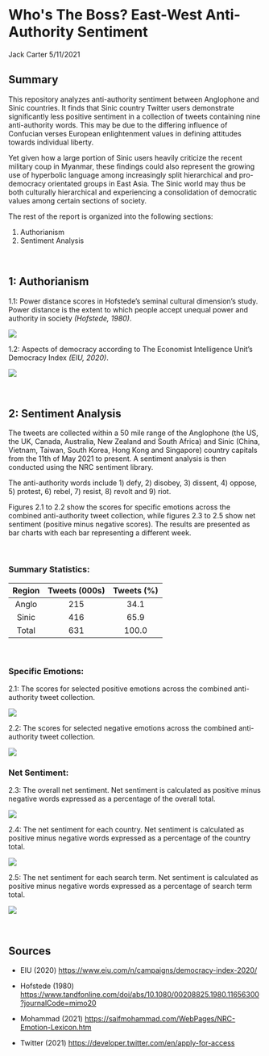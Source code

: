 Who's The Boss? East-West Anti-Authority Sentiment
================
Jack Carter
5/11/2021

## **Summary**

This repository analyzes anti-authority sentiment between Anglophone and
Sinic countries. It finds that Sinic country Twitter users demonstrate
significantly less positive sentiment in a collection of tweets
containing nine anti-authority words. This may be due to the differing
influence of Confucian verses European enlightenment values in defining
attitudes towards individual liberty.

Yet given how a large portion of Sinic users heavily criticize the
recent military coup in Myanmar, these findings could also represent the
growing use of hyperbolic language among increasingly split hierarchical
and pro-democracy orientated groups in East Asia. The Sinic world may
thus be both culturally hierarchical and experiencing a consolidation of
democratic values among certain sections of society.

The rest of the report is organized into the following sections:

1)  Authorianism
2)  Sentiment Analysis

 

## **1: Authorianism**

1.1: Power distance scores in Hofstede’s seminal cultural dimension’s
study. Power distance is the extent to which people accept unequal power
and authority in society *(Hofstede, 1980)*.

![](East-Asian-Authoritarianism_files/figure-gfm/unnamed-chunk-1-1.png)<!-- -->

1.2: Aspects of democracy according to The Economist Intelligence Unit’s
Democracy Index *(EIU, 2020)*.

![](East-Asian-Authoritarianism_files/figure-gfm/unnamed-chunk-2-1.png)<!-- -->

 

## **2: Sentiment Analysis**

The tweets are collected within a 50 mile range of the Anglophone (the
US, the UK, Canada, Australia, New Zealand and South Africa) and Sinic
(China, Vietnam, Taiwan, South Korea, Hong Kong and Singapore) country
capitals from the 11th of May 2021 to present. A sentiment analysis is
then conducted using the NRC sentiment library.

The anti-authority words include 1) defy, 2) disobey, 3) dissent, 4)
oppose, 5) protest, 6) rebel, 7) resist, 8) revolt and 9) riot.

Figures 2.1 to 2.2 show the scores for specific emotions across the
combined anti-authority tweet collection, while figures 2.3 to 2.5 show
net sentiment (positive minus negative scores). The results are
presented as bar charts with each bar representing a different week.

<br>

### Summary Statistics:

| Region | Tweets (000s) | Tweets (%) |
| :----: | :-----------: | :--------: |
| Anglo  |      215      |    34.1    |
| Sinic  |      416      |    65.9    |
| Total  |      631      |   100.0    |

 

### Specific Emotions:

2.1: The scores for selected positive emotions across the combined
anti-authority tweet collection.

![](East-Asian-Authoritarianism_files/figure-gfm/unnamed-chunk-4-1.png)<!-- -->

2.2: The scores for selected negative emotions across the combined
anti-authority tweet collection.

![](East-Asian-Authoritarianism_files/figure-gfm/unnamed-chunk-5-1.png)<!-- -->

### Net Sentiment:

2.3: The overall net sentiment. Net sentiment is calculated as positive
minus negative words expressed as a percentage of the overall total.

![](East-Asian-Authoritarianism_files/figure-gfm/unnamed-chunk-6-1.png)<!-- -->

2.4: The net sentiment for each country. Net sentiment is calculated as
positive minus negative words expressed as a percentage of the country
total.

![](East-Asian-Authoritarianism_files/figure-gfm/unnamed-chunk-7-1.png)<!-- -->

2.5: The net sentiment for each search term. Net sentiment is calculated
as positive minus negative words expressed as a percentage of search
term total.

![](East-Asian-Authoritarianism_files/figure-gfm/unnamed-chunk-8-1.png)<!-- -->

 

## **Sources**

  - EIU (2020) <https://www.eiu.com/n/campaigns/democracy-index-2020/>

  - Hofstede (1980)
    <https://www.tandfonline.com/doi/abs/10.1080/00208825.1980.11656300?journalCode=mimo20>

  - Mohammad (2021)
    <https://saifmohammad.com/WebPages/NRC-Emotion-Lexicon.htm>

  - Twitter (2021) <https://developer.twitter.com/en/apply-for-access>

